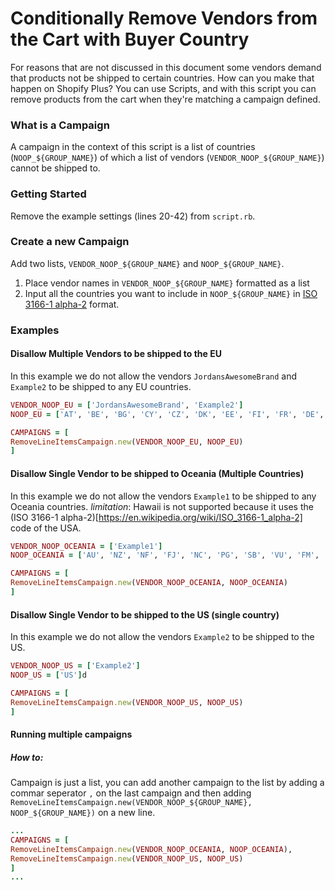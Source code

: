 # Conditionally Remove Vendors from the Cart with Buyer Country
For reasons that are not discussed in this document some vendors demand that products not be shipped to certain countries. How can you make that happen on Shopify Plus? You can use Scripts, and with this script you can remove products from the cart when they're matching a campaign defined.

### What is a Campaign
A campaign in the context of this script is a list of countries (`NOOP_${GROUP_NAME}`) of which a list of vendors (`VENDOR_NOOP_${GROUP_NAME}`) cannot be shipped to.

### Getting Started
Remove the example settings (lines 20-42) from `script.rb`.

### Create a new Campaign
Add two lists, `VENDOR_NOOP_${GROUP_NAME}` and `NOOP_${GROUP_NAME}`.

  1. Place vendor names in `VENDOR_NOOP_${GROUP_NAME}` formatted as a list
  2. Input all the countries you want to include in `NOOP_${GROUP_NAME}` in [ISO 3166-1 alpha-2](https://en.wikipedia.org/wiki/ISO_3166-1_alpha-2) format.

### Examples
#### Disallow Multiple Vendors to be shipped to the EU
In this example we do not allow the vendors `JordansAwesomeBrand` and `Example2` to be shipped to any EU countries.

```ruby
VENDOR_NOOP_EU = ['JordansAwesomeBrand', 'Example2']
NOOP_EU = ['AT', 'BE', 'BG', 'CY', 'CZ', 'DK', 'EE', 'FI', 'FR', 'DE', 'GR', 'HU', 'IE', 'IT', 'IM', 'HR', 'EL', 'LV', 'LT', 'LU', 'MT', 'NL', 'PL', 'PT', 'RO', 'SK', 'SI', 'ES', 'SE', 'GB']

CAMPAIGNS = [
RemoveLineItemsCampaign.new(VENDOR_NOOP_EU, NOOP_EU)
]
```

#### Disallow Single Vendor to be shipped to Oceania (Multiple Countries)

In this example we do not allow the vendors `Example1` to be shipped to any Oceania countries.
*limitation*: Hawaii is not supported because it uses the (ISO 3166-1 alpha-2)[https://en.wikipedia.org/wiki/ISO_3166-1_alpha-2] code of the USA.

```ruby
VENDOR_NOOP_OCEANIA = ['Example1']
NOOP_OCEANIA = ['AU', 'NZ', 'NF', 'FJ', 'NC', 'PG', 'SB', 'VU', 'FM', 'GU', 'KI', 'MH', 'NR', 'MP', 'PW', 'UM', 'AS', 'CK', 'CL', 'PF', 'NU', 'PN', 'WS', 'TK', 'TO', 'TV', 'WF']

CAMPAIGNS = [
RemoveLineItemsCampaign.new(VENDOR_NOOP_OCEANIA, NOOP_OCEANIA)
]
```

#### Disallow Single Vendor to be shipped to the US (single country)

In this example we do not allow the vendors `Example2` to be shipped to the US.

```ruby
VENDOR_NOOP_US = ['Example2']
NOOP_US = ['US']d

CAMPAIGNS = [
RemoveLineItemsCampaign.new(VENDOR_NOOP_US, NOOP_US)
]
```

#### Running multiple campaigns

##### How to:
Campaign is just a list, you can add another campaign to the list by adding a commar seperator `,` on the last campaign and then adding `RemoveLineItemsCampaign.new(VENDOR_NOOP_${GROUP_NAME}, NOOP_${GROUP_NAME})` on a new line.

```ruby
...
CAMPAIGNS = [
RemoveLineItemsCampaign.new(VENDOR_NOOP_OCEANIA, NOOP_OCEANIA),
RemoveLineItemsCampaign.new(VENDOR_NOOP_US, NOOP_US)
]
...
```

